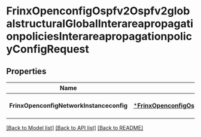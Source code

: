 # FrinxOpenconfigOspfv2Ospfv2globalstructuralGlobalInterareapropagationpoliciesInterareapropagationpolicyConfigRequest

## Properties
Name | Type | Description | Notes
------------ | ------------- | ------------- | -------------
**FrinxOpenconfigNetworkInstanceconfig** | [***FrinxOpenconfigOspfv2Ospfv2globalstructuralGlobalInterareapropagationpoliciesInterareapropagationpolicyConfig**](frinx.openconfig.ospfv2.ospfv2globalstructural.global.interareapropagationpolicies.interareapropagationpolicy.Config.md) |  | [optional] [default to null]

[[Back to Model list]](../README.md#documentation-for-models) [[Back to API list]](../README.md#documentation-for-api-endpoints) [[Back to README]](../README.md)


